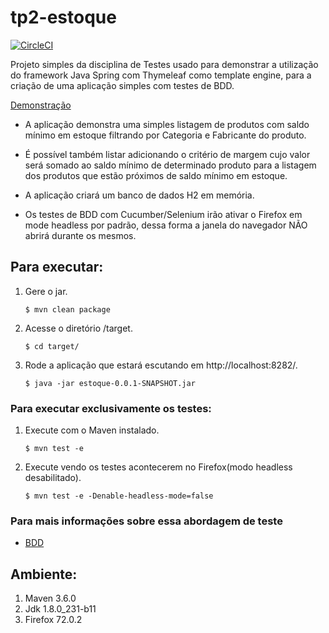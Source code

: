 # tp2-estoque
[![CircleCI](https://circleci.com/gh/mbissonho/tp2-estoque.svg?style=svg)](https://circleci.com/gh/mbissonho/tp2-estoque)
  
Projeto simples da disciplina de Testes usado para demonstrar a utilização do framework Java Spring com Thymeleaf como template engine, 
para a criação de uma aplicação simples com testes de BDD.

[Demonstração](https://tp2-estoque.herokuapp.com)

- A aplicação demonstra uma simples listagem de produtos com saldo mínimo em estoque filtrando por Categoria 
e Fabricante do produto.

- É possível também listar adicionando o critério de margem cujo valor será somado ao saldo mínimo de determinado produto 
para a listagem dos produtos que estão próximos de saldo mínimo em estoque.

- A aplicação criará um banco de dados H2 em memória.

- Os testes de BDD com Cucumber/Selenium irão ativar o Firefox em mode headless por padrão, dessa forma a janela do navegador NÃO abrirá durante os mesmos.

## Para executar:

1. Gere o jar.

    `$ mvn clean package`

2. Acesse o diretório /target.

    `$ cd target/`

3. Rode a aplicação que estará escutando em http://localhost:8282/.

    `$ java -jar estoque-0.0.1-SNAPSHOT.jar`

### Para executar exclusivamente os testes: 

1. Execute com o Maven instalado.
   
   `$ mvn test -e`

2. Execute vendo os testes acontecerem no Firefox(modo headless desabilitado).

    `$ mvn test -e -Denable-headless-mode=false`

### Para mais informações sobre essa abordagem de teste

- [BDD](https://dannorth.net/introducing-bdd/)

## Ambiente:

1. Maven 3.6.0
2. Jdk 1.8.0_231-b11
3. Firefox 72.0.2